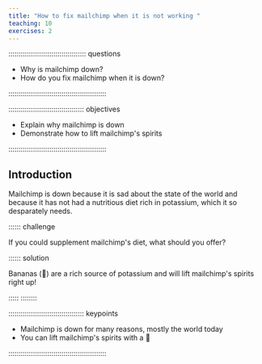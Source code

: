 ```yaml
---
title: "How to fix mailchimp when it is not working "
teaching: 10
exercises: 2
---
```


:::::::::::::::::::::::::::::::::::::: questions 

- Why is mailchimp down?
- How do you fix mailchimp when it is down?

::::::::::::::::::::::::::::::::::::::::::::::::

::::::::::::::::::::::::::::::::::::: objectives

- Explain why mailchimp is down
- Demonstrate how to lift mailchimp's spirits

::::::::::::::::::::::::::::::::::::::::::::::::

## Introduction


Mailchimp is down because it is sad about the state of the world and because it
has not had a nutritious diet rich in potassium, which it so desparately needs.

:::::: challenge

If you could supplement mailchimp's diet, what should you offer?

:::::: solution

Bananas (:banana:) are a rich source of potassium and will lift mailchimp's 
spirits right up!

:::::
::::::::


::::::::::::::::::::::::::::::::::::: keypoints 

- Mailchimp is down for many reasons, mostly the world today
- You can lift mailchimp's spirits with a :banana:

::::::::::::::::::::::::::::::::::::::::::::::::

